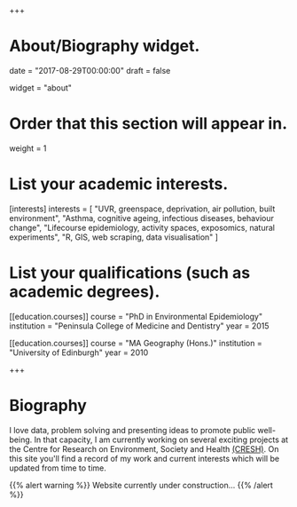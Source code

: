 +++
# About/Biography widget.

date = "2017-08-29T00:00:00"
draft = false

widget = "about"

# Order that this section will appear in.
weight = 1

# List your academic interests.
[interests]
  interests = [
    "UVR, greenspace, deprivation, air pollution, built environment",
    "Asthma, cognitive ageing, infectious diseases, behaviour change",
    "Lifecourse epidemiology, activity spaces, exposomics, natural experiments",
    "R, GIS, web scraping, data visualisation"
  ]

# List your qualifications (such as academic degrees).
[[education.courses]]
  course = "PhD in Environmental Epidemiology"
  institution = "Peninsula College of Medicine and Dentistry"
  year = 2015

[[education.courses]]
  course = "MA Geography (Hons.)"
  institution = "University of Edinburgh"
  year = 2010 
 
+++

# Biography

I love data, problem solving and presenting ideas to promote public well-being. In that capacity, I am currently working on several exciting projects at the Centre for Research on Environment, Society and Health <a href="https://cresh.org.uk/">(CRESH)</a>. On this site you'll find a record of my work and current interests which will be updated from time to time.


{{% alert warning %}}
Website currently under construction...
{{% /alert %}}





